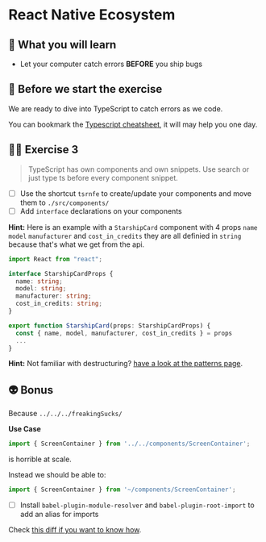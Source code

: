 # React Native Ecosystem

## 📡 What you will learn

- Let your computer catch errors **BEFORE** you ship bugs

## 👾 Before we start the exercise

We are ready to dive into TypeScript to catch errors as we code.

You can bookmark the [Typescript cheatsheet](https://github.com/typescript-cheatsheets/react), it will may help you one day.

## 👨‍🚀 Exercise 3

> TypeScript has own components and own snippets. Use search or just type ts before every component snippet.

- [ ] Use the shortcut `tsrnfe` to create/update your components and move them to `./src/components/`
- [ ] Add `interface` declarations on your components

**Hint:** Here is an example with a `StarshipCard` component with 4 props `name` `model` `manufacturer` and `cost_in_credits` they are all definied in `string` because that's what we get from the api.

```typescript
import React from "react";

interface StarshipCardProps {
  name: string;
  model: string;
  manufacturer: string;
  cost_in_credits: string;
}

export function StarshipCard(props: StarshipCardProps) {
  const { name, model, manufacturer, cost_in_credits } = props
  ...
}
```

**Hint:** Not familiar with destructuring? [have a look at the patterns page](https://davidl.fr/workshop/patterns#destructuring-props).

## 👽 Bonus

Because `../../../freakingSucks/`

**Use Case**

```javascript
import { ScreenContainer } from '../../components/ScreenContainer';
```

is horrible at scale.

Instead we should be able to:

```javascript
import { ScreenContainer } from '~/components/ScreenContainer';
```

- [ ] Install `babel-plugin-module-resolver` and `babel-plugin-root-import` to add an alias for imports

Check [this diff if you want to know how](https://github.com/flexbox/react-native-bootcamp/commit/05ad23e1e5ab6f5630c41df3e4eeb63b057db7e9).
